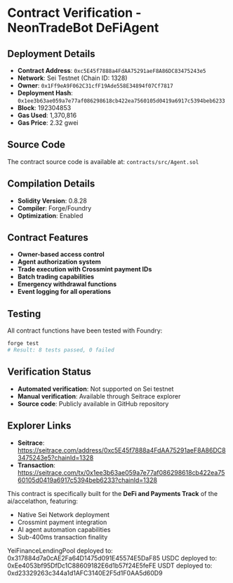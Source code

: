 # Contract Verification - NeonTradeBot DeFiAgent

## Deployment Details
- **Contract Address**: `0xc5E45f7888a4FdAA75291aeF8A86DC83475243e5`
- **Network**: Sei Testnet (Chain ID: 1328)
- **Owner**: `0x1Ff9eA9F062C31cfF19Ade558E34894f07Cf7817`
- **Deployment Hash**: `0x1ee3b63ae059a7e77af086298618cb422ea7560105d0419a6917c5394beb6233`
- **Block**: 192304853
- **Gas Used**: 1,370,816
- **Gas Price**: 2.32 gwei

## Source Code
The contract source code is available at: `contracts/src/Agent.sol`

## Compilation Details
- **Solidity Version**: 0.8.28
- **Compiler**: Forge/Foundry
- **Optimization**: Enabled

## Contract Features
- **Owner-based access control**
- **Agent authorization system**
- **Trade execution with Crossmint payment IDs**
- **Batch trading capabilities**
- **Emergency withdrawal functions**
- **Event logging for all operations**

## Testing
All contract functions have been tested with Foundry:
```bash
forge test
# Result: 8 tests passed, 0 failed
```

## Verification Status
- **Automated verification**: Not supported on Sei testnet
- **Manual verification**: Available through Seitrace explorer
- **Source code**: Publicly available in GitHub repository

## Explorer Links
- **Seitrace**: https://seitrace.com/address/0xc5E45f7888a4FdAA75291aeF8A86DC83475243e5?chainId=1328
- **Transaction**: https://seitrace.com/tx/0x1ee3b63ae059a7e77af086298618cb422ea7560105d0419a6917c5394beb6233?chainId=1328

This contract is specifically built for the **DeFi and Payments Track** of the ai/accelathon, featuring:
- Native Sei Network deployment
- Crossmint payment integration
- AI agent automation capabilities
- Sub-400ms transaction finality


YeiFinanceLendingPool deployed to: 0x317884d7a0cAE2Fa64D1475d091E45574E5DaF85
  USDC deployed to: 0xEe4053bf95DfDc1C88609182E6d1b57f24E5feFE
  USDT deployed to: 0xd23329263c344a1d1AFC3140E2F5d1F0AA5d60D9